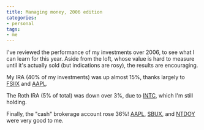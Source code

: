 ```yaml
---
title: Managing money, 2006 edition
categories:
- personal
tags:
- me
---
```


I've reviewed the performance of my investments over 2006, to see what I can learn for this year.  Aside from the loft, whose value is hard to measure until it's actually sold (but indications are rosy), the results are encouraging.

My IRA (40% of my investments) was up almost 15%, thanks largely to [FSIIX][1] and [AAPL][2].

The Roth IRA (5% of total) was down over 3%, due to [INTC][3], which I'm still holding.

Finally, the "cash" brokerage account rose 36%!  [AAPL][2], [SBUX][4], and [NTDOY][5] were very good to me.

   [1]: http://finance.google.com/finance?q=FSIIX
   [2]: http://finance.google.com/finance?q=AAPL
   [3]: http://finance.google.com/finance?q=INTC
   [4]: http://finance.google.com/finance?q=SBUX
   [5]: http://finance.google.com/finance?q=NTDOY
